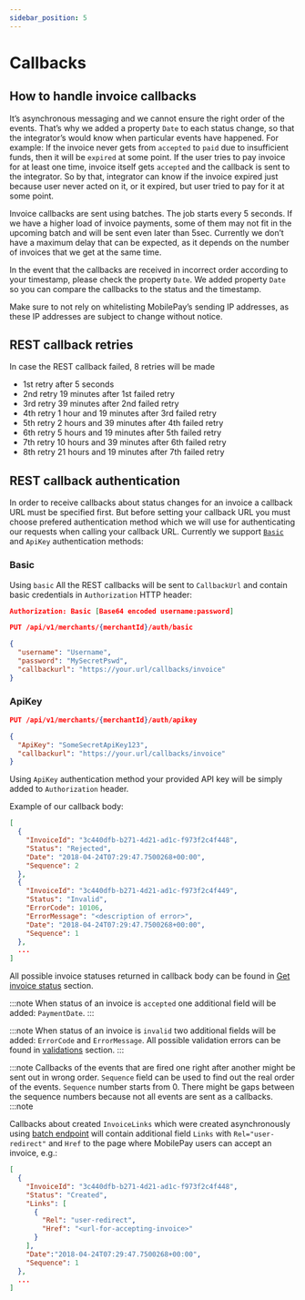 ```yaml
---
sidebar_position: 5
---
```


# Callbacks

## How to handle invoice callbacks

It’s asynchronous messaging and we cannot ensure the right order of the events. That’s why we added a property `Date` to each status change, so that the integrator’s would know when particular events have happened.
For example: If the invoice never gets from `accepted` to `paid` due to insufficient funds, then it will be `expired` at some point. If the user tries to pay invoice for at least one time, invoice itself gets `accepted` and the callback is sent to the integrator. So by that, integrator can know if the invoice expired just because user never acted on it, or it expired, but user tried to pay for it at some point.

Invoice callbacks are sent using batches. The job starts every 5 seconds. If we have a higher load of invoice payments, some of them may not fit in the upcoming batch and will be sent even later than 5sec. Currently we don’t have a maximum delay that can be expected, as it depends on the number of invoices that we get at the same time.

In the event that the callbacks are received in incorrect order according to your timestamp, please check the property `Date`. We added property `Date` so you can compare the callbacks to the status and the timestamp.

Make sure to not rely on whitelisting MobilePay’s sending IP addresses, as these IP addresses are subject to change without notice.

## REST callback retries

In case the REST callback failed, 8 retries will be made

- 1st retry after 5 seconds
- 2nd retry 19 minutes after 1st failed retry
- 3rd retry 39 minutes after 2nd failed retry
- 4th retry 1 hour and 19 minutes after 3rd failed retry
- 5th retry 2 hours and 39 minutes after 4th failed retry
- 6th retry 5 hours and 19 minutes after 5th failed retry
- 7th retry 10 hours and 39 minutes after 6th failed retry
- 8th retry 21 hours and 19 minutes after 7th failed retry

## REST callback authentication

In order to receive callbacks about status changes for an invoice a callback URL must be specified first. But before setting your callback URL you must choose prefered authentication method which we will use for authenticating our requests when calling your callback URL. Currently we support [`Basic`](https://tools.ietf.org/html/rfc7617) and `ApiKey` authentication methods:

### Basic

Using `basic` All the REST callbacks will be sent to `CallbackUrl` and contain basic credentials in `Authorization` HTTP header:

```json title="Header"
Authorization: Basic [Base64 encoded username:password]
```

```json title="Basic example"
PUT /api/v1/merchants/{merchantId}/auth/basic

{
  "username": "Username",
  "password": "MySecretPswd",
  "callbackurl": "https://your.url/callbacks/invoice"
}
```

### ApiKey

```json title="ApiKey example"
PUT /api/v1/merchants/{merchantId}/auth/apikey

{
  "ApiKey": "SomeSecretApiKey123",
  "callbackurl": "https://your.url/callbacks/invoice"
}
```

Using `ApiKey` authentication method your provided API key will be simply added to `Authorization` header.

Example of our callback body:

```json
[
  {
    "InvoiceId": "3c440dfb-b271-4d21-ad1c-f973f2c4f448",
    "Status": "Rejected",
    "Date": "2018-04-24T07:29:47.7500268+00:00",
    "Sequence": 2
  },
  {
    "InvoiceId": "3c440dfb-b271-4d21-ad1c-f973f2c4f449",
    "Status": "Invalid",
    "ErrorCode": 10106,
    "ErrorMessage": "<description of error>",
    "Date": "2018-04-24T07:29:47.7500268+00:00",
    "Sequence": 1
  },
  ...
]
```

All possible invoice statuses returned in callback body can be found in [Get invoice status](/docs/invoice/api-endpoint-reference#get-invoice-status) section.

:::note
When status of an invoice is `accepted` one additional field will be added: `PaymentDate`.
:::

:::note
When status of an invoice is `invalid` two additional fields will be added: `ErrorCode` and `ErrorMessage`. All possible validation errors can be found in [validations](/docs/invoice/api-endpoint-reference#validations) section.
:::

:::note
Callbacks of the events that are fired one right after another might be sent out in wrong order. `Sequence` field can be used to find out the real order of the events. `Sequence` number starts from 0. There might be gaps between the sequence numbers because not all events are sent as a callbacks.
:::note

Callbacks about created `InvoiceLinks` which were created asynchronously using [batch endpoint](/docs/invoice/api-endpoint-reference#create-multiple-invoice-links) will contain additional field `Links` with `Rel="user-redirect"` and `Href` to the page where MobilePay users can accept an invoice, e.g.:

```json
[
  {
    "InvoiceId": "3c440dfb-b271-4d21-ad1c-f973f2c4f448",
    "Status": "Created",
    "Links": [
      {
        "Rel": "user-redirect",
        "Href": "<url-for-accepting-invoice>"
      }
    ],
    "Date":"2018-04-24T07:29:47.7500268+00:00",
    "Sequence": 1
  },
  ...
]
```
